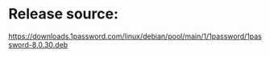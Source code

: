 # Release source: 
https://downloads.1password.com/linux/debian/pool/main/1/1password/1password-8.0.30.deb